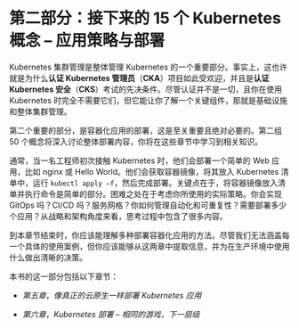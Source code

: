 # 第二部分：接下来的 15 个 Kubernetes 概念 – 应用策略与部署

Kubernetes 集群管理是整体管理 Kubernetes 的一个重要部分。事实上，这也许就是为什么**认证 Kubernetes 管理员**（**CKA**）项目如此受欢迎，并且是**认证 Kubernetes 安全**（**CKS**）考试的先决条件。尽管认证并不是一切，且你在使用 Kubernetes 时完全不需要它们，但它能让你了解一个关键组件，那就是基础设施和整体集群管理。

第二个重要的部分，是容器化应用的部署，这是至关重要且绝对必要的。第二组 50 个概念将深入讨论整体部署内容，你将在这些章节中学习到相关知识。

通常，当一名工程师初次接触 Kubernetes 时，他们会部署一个简单的 Web 应用，比如 nginx 或 Hello World。他们会获取容器镜像，将其放入 Kubernetes 清单中，运行 `kubectl apply –f`，然后完成部署。关键点在于，将容器镜像放入清单并执行命令是简单的部分。困难之处在于考虑你所使用的实际策略。你会实现 GitOps 吗？CI/CD 吗？服务网格？你如何管理自动化和可重复性？需要部署多少个应用？从战略和架构角度来看，思考过程中包含了很多内容。

到本章节结束时，你应该能理解多种部署容器化应用的方法。尽管我们无法涵盖每一个具体的使用案例，但你应该能够从这两章中提取信息，并为在生产环境中使用什么做出清晰的决策。

本书的这一部分包括以下章节：

+   *第五章*，*像真正的云原生一样部署 Kubernetes 应用*

+   *第六章*，*Kubernetes 部署 – 相同的游戏，下一层级*
